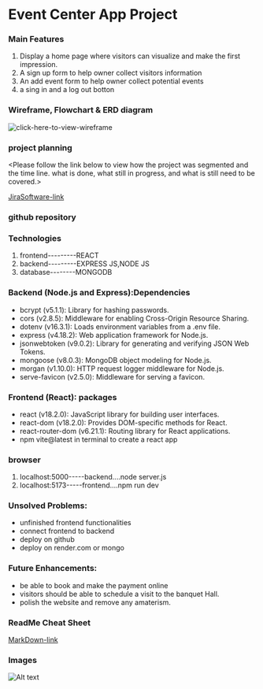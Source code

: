 # Event Center App Project
<Developping a responsive website where the owner will be able to advertise for his services increasing leads and building his online brand. >

### Main Features
1. Display a home page where visitors can visualize and make the first impression.
2. A sign up form to help owner collect visitors information
3. An add event form to help owner collect potential events
4. a sing in and a log out botton

### Wireframe, Flowchart & ERD diagram
![click-here-to-view-wireframe](IMG_0975.jpg)

### project planning
<Please follow the link below to view how the project was segmented and the time line. what 
is done, what still in progress, and what is still need to be covered.>

[JiraSoftware-link](https://olingageorgette237.atlassian.net/jira/software/c/projects/TECW/boards/2/backlog)

### github repository

[](https://github.com/GeorgetteOlinga/TrioEventCenter-MERN-PROJECT)

### Technologies
1.  frontend---------REACT
2. backend---------EXPRESS JS,NODE JS
3. database--------MONGODB

### Backend (Node.js and Express):Dependencies

- bcrypt (v5.1.1): Library for hashing passwords.
- cors (v2.8.5): Middleware for enabling Cross-Origin Resource Sharing.
- dotenv (v16.3.1): Loads environment variables from a .env file.
- express (v4.18.2): Web application framework for Node.js.
- jsonwebtoken (v9.0.2): Library for generating and verifying JSON Web Tokens.
- mongoose (v8.0.3): MongoDB object modeling for Node.js.
- morgan (v1.10.0): HTTP request logger middleware for Node.js.
- serve-favicon (v2.5.0): Middleware for serving a favicon.

### Frontend (React): packages
- react (v18.2.0): JavaScript library for building user interfaces.
- react-dom (v18.2.0): Provides DOM-specific methods for React.
- react-router-dom (v6.21.1): Routing library for React applications.
- npm vite@latest in terminal to create a react app

### browser
1. localhost:5000-----backend....node server.js
2. localhost:5173-----frontend....npm run dev

### Unsolved Problems:
- unfinished frontend functionalities
- connect frontend to backend 
- deploy on github
- deploy on render.com or mongo

### Future Enhancements:
- be able to book and make the payment online
- visitors should be able to schedule a visit to the banquet Hall.
- polish the website and remove any amaterism.

### ReadMe Cheat Sheet

[MarkDown-link](https://www.markdownguide.org/cheat-sheet/)

### Images
![Alt text](triologo.jpg)

